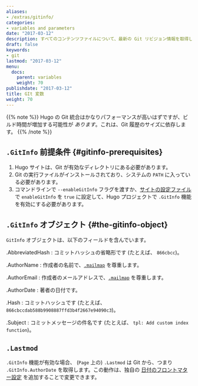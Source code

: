 ```yaml
---
aliases:
- /extras/gitinfo/
categories:
- variables and parameters
date: "2017-03-12"
description: すべてのコンテンツファイルについて、最新の Git リビジョン情報を取得します。
draft: false
keywords:
- git
lastmod: "2017-03-12"
menu:
  docs:
    parent: variables
    weight: 70
publishdate: "2017-03-12"
title: GIt 変数
weight: 70
---
```


{{% note %}}
Hugo の Git 統合はかなりパフォーマンスが高いはずですが、ビルド時間が増加する可能性が *あります*。これは、Git 履歴のサイズに依存します。
{{% /note %}}

## `.GitInfo` 前提条件 {#gitinfo-prerequisites}

1. Hugo サイトは、Git が有効なディレクトリにある必要があります。
2. Git の実行ファイルがインストールされており、システムの `PATH` に入っている必要があります。
3. コマンドラインで `--enableGitInfo` フラグを渡すか、[サイトの設定ファイル][configuration] で `enableGitInfo` を `true` に設定して、Hugo プロジェクトで `.GitInfo` 機能を有効にする必要があります。

## `.GitInfo` オブジェクト {#the-gitinfo-object}

`GitInfo` オブジェクトは、以下のフィールドを含んでいます。

.AbbreviatedHash
: コミットハッシュの省略形です (たとえば、 `866cbcc`)。

.AuthorName
: 作成者の名前で、[`.mailmap`](https://git-scm.com/docs/gitmailmap) を尊重します。

.AuthorEmail
: 作成者のメールアドレスで、[`.mailmap`](https://git-scm.com/docs/gitmailmap) を尊重します。

.AuthorDate
: 著者の日付です。

.Hash
: コミットハッシュです (たとえば、 `866cbccdab588b9908887ffd3b4f2667e94090c3`)。

.Subject
: コミットメッセージの件名です (たとえば、 `tpl: Add custom index function`)。

## `.Lastmod`

`.GitInfo` 機能が有効な場合、 (`Page` 上の) `.Lastmod` は Git から、つまり `.GitInfo.AuthorDate` を取得します。この動作は、独自の [日付のフロントマター設定](/getting-started/configuration/#configure-front-matter) を追加することで変更できます。

[configuration]: /getting-started/configuration/

